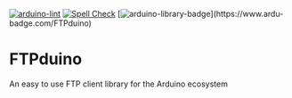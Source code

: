 [![arduino-lint](https://github.com/karolis1115/FTPduino/actions/workflows/arduino-lint.yml/badge.svg?branch=main)](https://github.com/karolis1115/FTPduino/actions/workflows/arduino-lint.yml)
[![Spell Check](https://github.com/karolis1115/FTPduino/actions/workflows/spell-check.yml/badge.svg?branch=main)](https://github.com/karolis1115/FTPduino/actions/workflows/spell-check.yml)
[![arduino-library-badge](https://www.ardu-badge.com/badge/FTPduino.svg?)](https://www.ardu-badge.com/FTPduino)
# FTPduino
 An easy to use FTP client library for the Arduino ecosystem
